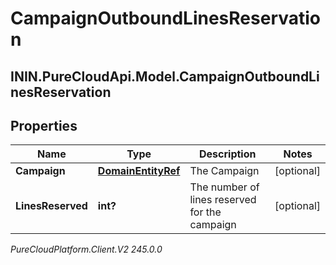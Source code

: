 # CampaignOutboundLinesReservation

## ININ.PureCloudApi.Model.CampaignOutboundLinesReservation

## Properties

|Name | Type | Description | Notes|
|------------ | ------------- | ------------- | -------------|
| **Campaign** | [**DomainEntityRef**](DomainEntityRef) | The Campaign | [optional] |
| **LinesReserved** | **int?** | The number of lines reserved for the campaign | [optional] |



_PureCloudPlatform.Client.V2 245.0.0_
